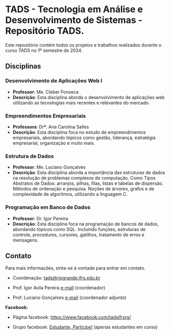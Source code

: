 # TADS - Tecnologia em Análise e Desenvolvimento de Sistemas - Repositório TADS.

Este repositório contém todos os projetos e trabalhos realizados durante o curso TADS no 1º semestre de 2024.

## Disciplinas

### Desenvolvimento de Aplicações Web I
- **Professor**: Me. Cleber Fonseca
- **Descrição**: Esta disciplina aborda o desenvolvimento de aplicações web utilizando as tecnologias mais recentes e relevantes do mercado.

### Empreendimentos Empresariais
- **Professora**: Drª. Ana Carolina Salles
- **Descrição**: Esta disciplina foca no estudo de empreendimentos empresariais, abordando tópicos como gestão, liderança, estratégia empresarial, organização e muito mais.

### Estrutura de Dados
- **Professor**: Me. Luciano Gonçalves
- **Descrição**: Esta disciplina aborda a importância das estruturas de dados na resolução de problemas complexos de computação. Como Tipos Abstratos de Dados: arranjos, pilhas, filas, listas e tabelas de dispersão. Métodos de ordenação e pesquisa. Noções de árvores, grafos e de complexidade de algoritmos, utilizando a linguagem C.

### Programação em Banco de Dados
- **Professor**: Dr. Igor Pereira
- **Descrição**: Esta disciplina foca na programação de bancos de dados, abordando tópicos como SQL. Incluindo funções, estruturas de controle, procedures, cursores, gatilhos, tratamento de erros e mensagens.

## Contato
Para mais informações, sinta-se à vontade para entrar em contato.

- Coordenação: tads@riogrande.ifrs.edu.br
- Prof. Igor Avila Pereira [e-mail](igor.pereira@riogrande.ifrs.edu.br) (coordenador)
  
- Prof. Luciano Gonçalves [e-mail](luciano.gonçalves@riogrande.ifrs.edu.br) (coordenador adjunto)

**Facebook:**

- Página facebook: https://www.facebook.com/tadsifrsrg/

- Grupo facebook: [Estudante, Participe!](https://www.facebook.com/groups/tads.ifrsrg/) (apenas estudantes em curso)


